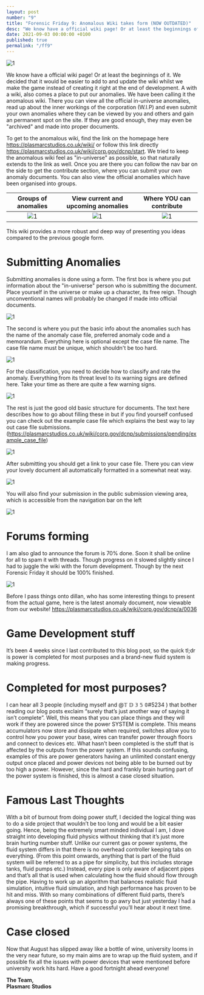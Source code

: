 ```yaml
---
layout: post
number: "9"
title: "Forensic Friday 9: Anomalous Wiki takes form (NOW OUTDATED)"
desc: "We know have a official wiki page! Or at least the beginnings of it. We decided that it would be easier to add to and update the wiki whilst we make the game instead of creating it right at the end of development. A with a wiki, also comes a place to put our anomalies. We have been calling it the anomalous wiki. There you can view all the official in-universe anomalies, read up about the inner workings of the corporation (W.I.P) and even submit your own anomalies where they can be viewed by you and others and gain an permanent spot on the site. If they are good enough, they may even be 'archived' and made into proper documents."
date: 2021-09-03 00:00:00 +0100
published: true
permalink: "/ff9"
---
```


![1](./forensic-friday-media/ff09/1.png)

We know have a official wiki page! Or at least the beginnings of it. We decided that it would be easier to add to and update the wiki whilst we make the game instead of creating it right at the end of development. A with a wiki, also comes a place to put our anomalies. We have been calling it the anomalous wiki. There you can view all the official in-universe anomalies, read up about the inner workings of the corporation (W.I.P) and even submit your own anomalies where they can be viewed by you and others and gain an permanent spot on the site. If they are good enough, they may even be "archived" and made into proper documents.

To get to the anomalous wiki, find the link on the homepage here https://plasmarcstudios.co.uk/wiki/ or follow this link directly https://plasmarcstudios.co.uk/wiki/corp.gov/dcnp/start. We tried to keep the anomalous wiki feel as "in-universe" as possible, so that naturally extends to the link as well. Once you are there you can follow the nav bar on the side to get the contribute section, where you can submit your own anomaly documents. You can also view the official anomalies which have been organised into groups.

Groups of anomalies | View current and upcoming anomalies | Where YOU can contribute
 :-------------------------:|:--------------------------:|:-------------------------:
![1](./forensic-friday-media/ff09/2.png) | ![1](./forensic-friday-media/ff09/3.png) | ![1](./forensic-friday-media/ff09/4.png)

This wiki provides a more robust and deep way of presenting you ideas compared to the previous google form.

# Submitting Anomalies
Submitting anomalies is done using a form.
The first box is where you put information about the "in-universe" person who is submitting the document. Place yourself in the universe or make up a character, its free reign. Though unconventional names will probably be changed if made into official documents.

![1](./forensic-friday-media/ff09/5.png)

The second is where you put the basic info about the anomalies such has the name of the anomaly case file, preferred anomaly code and a memorandum. Everything here is optional except the case file name. The case file name must be unique, which shouldn't be too hard.

![1](./forensic-friday-media/ff09/6.png)

For the classification, you need to decide how to classify and rate the anomaly. Everything from its threat level to its warning signs are defined here. Take your time as there are quite a few warning signs.

![1](./forensic-friday-media/ff09/7.png)

The rest is just the good old basic structure for documents. The text here describes how to go about filling these in but if you find yourself confused you can check out the example case file which explains the best way to lay out case file submissions. (https://plasmarcstudios.co.uk/wiki/corp.gov/dcnp/submissions/pending/example_case_file)

![1](./forensic-friday-media/ff09/8.png)

After submitting you should get a link to your case file. There you can view your lovely document all automatically formatted in a somewhat neat way.

![1](./forensic-friday-media/ff09/9.png)

You will also find your submission in the public submission viewing area, which is accessible from the navigation bar on the left

![1](./forensic-friday-media/ff09/10.png)

# Forums forming
I am also glad to announce the forum is 70% done. Soon it shall be online for all to spam it with threads. Though progress on it slowed slightly since I had to juggle the wiki with the forum development. Though by the next Forensic Friday it should be 100% finished.

![1](./forensic-friday-media/ff09/forums.png)

Before I pass things onto dillan, who has some interesting things to present from the actual game, here is the latest anomaly document, now viewable from our website! https://plasmarcstudios.co.uk/wiki/corp.gov/dcnp/a/0036

# **Game Development stuff**
It’s been 4 weeks since I last contributed to this blog post, so the quick tl;dr is power is completed for most purposes and a brand-new fluid system is making progress.

# **Completed for most purposes?**
I can hear all 3 people (including myself and @𝕋 𝔻 𝟛 𝟝 𝟘#5234 ) that bother reading our blog posts exclaim “surely that’s just another way of saying it isn’t complete”. Well, this means that you can place things and they will work if they are powered since the power SYSTEM is complete. This means accumulators now store and dissipate when required, switches allow you to control how you power your base, wires can transfer power through floors and connect to devices etc. What hasn’t been completed is the stuff that is affected by the outputs from the power system. If this sounds confusing, examples of this are power generators having an unlimited constant energy output once placed and power devices not being able to be burned out by too high a power. However, since the hard and frankly brain hurting part of the power system is finished, this is almost a case closed situation.

# Famous Last Thoughts
With a bit of burnout from doing power stuff, I decided the logical thing was to do a side project that wouldn’t be too long and would be a bit easier going. Hence, being the extremely smart minded individual I am, I dove straight into developing fluid physics without thinking that it’s just more brain hurting number stuff. Unlike our current gas or power systems, the fluid system differs in that there is no overhead controller keeping tabs on everything. (From this point onwards, anything that is part of the fluid system will be referred to as a pipe for simplicity, but this includes storage tanks, fluid pumps etc.) Instead, every pipe is only aware of adjacent pipes and that’s all that is used when calculating how the fluid should flow through the pipe. Having to work up an algorithm that balances realistic fluid simulation, intuitive fluid simulation, and high performance has proven to be hit and miss. With so many combinations of different fluid parts, there’s always one of these points that seems to go awry but just yesterday I had a promising breakthrough, which if successful you’ll hear about it next time.

# Case closed
Now that August has slipped away like a bottle of wine, university looms in the very near future, so my main aims are to wrap up the fluid system, and if possible fix all the issues with power devices that were mentioned before university work hits hard. Have a good fortnight ahead everyone!

**The Team,**\
**Plasmarc Studios**